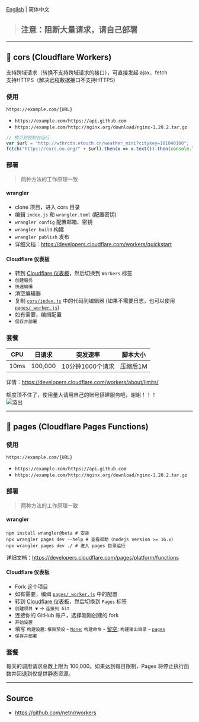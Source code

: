 ﻿[English](README.md) | 简体中文

> ## 注意：阻断大量请求，请自己部署

---

## 🧡 cors (Cloudflare Workers)
支持跨域请求（转换不支持跨域请求的接口），可直接发起 ajax、fetch  
支持HTTPS（解决远程数据接口不支持HTTPS）

### 使用
`https://example.com/{URL}`
- `https://example.com/https://api.github.com`
- `https://example.com/http://nginx.org/download/nginx-1.20.2.tar.gz`

```js
// 拷贝到控制台运行
var $url = "http://wthrcdn.etouch.cn/weather_mini?citykey=101040100";
fetch("https://cors.eu.org/" + $url).then(x => x.text()).then(console.log)
```

### 部署

> 两种方法的工作原理一致

#### wrangler
- clone 项目，进入 cors 目录
- 编辑 `index.js` 和 `wrangler.toml` (配置密钥)
- `wrangler config` 配置邮箱、密钥
- `wrangler build` 构建
- `wrangler publish` 发布
- 详细文档：<https://developers.cloudflare.com/workers/quickstart>

#### Cloudflare 仪表板
- 转到 [Cloudflare 仪表板](https://dash.cloudflare.com)，然后切换到 `Workers` 标签
- `创建服务`
- `快速编缉`
- 清空编辑器
- 复制 [`cors/index.js`](cors/index.js) 中的代码到编辑器 (如果不需要日志，也可以使用 [`pages/_worker.js`](pages/_worker.js))
- 如有需要，编缉配置
- `保存并部署`

### 套餐
 CPU | 日请求 | 突发速率 | 脚本大小 
 ---- | ---- | ---- | ---- 
 10ms | 100,000 | 10分钟1000个请求 | 压缩后1M

详情：https://developers.cloudflare.com/workers/about/limits/

额度顶不住了，使用量大请用自己的账号搭建服务吧，谢谢！！！  
![溢出](https://s1.netnr.eu.org/2019/11/03/0752457693.png)

---

## 🧡 pages (Cloudflare Pages Functions)
### 使用
`https://example.com/{URL}`
- `https://example.com/https://api.github.com`
- `https://example.com/http://nginx.org/download/nginx-1.20.2.tar.gz`

### 部署

> 两种方法的工作原理一致

#### wrangler
```
npm install wrangler@beta # 安装
npx wrangler pages dev --help # 查看帮助（nodejs version >= 16.x）
npx wrangler pages dev ./ # 进入 pages 目录运行
```
详细文档：<https://developers.cloudflare.com/pages/platform/functions>

#### Cloudflare 仪表板
- Fork 这个项目
- 如有需要，编缉 [`pages/_worker.js`](pages/_worker.js) 中的配置
- 转到 [Cloudflare 仪表板](https://dash.cloudflare.com)，然后切换到 `Pages` 标签
- `创建项目 ▼` -> `连接到 Git`
- 连接你的 GitHub 账户，选择刚刚创建的 fork
- `开始设置`
- 填写 `构建设置`: `框架预设` - <ins>`None`</ins>; `构建命令` - <ins>留空</ins>; `构建输出目录` - <ins>`pages`</ins>
- `保存并部署`

### 套餐
每天的调用请求总数上限为 100,000。如果达到每日限制，Pages 将停止执行函数并回退到仅提供静态资源。

---

## Source
- <https://github.com/netnr/workers>
